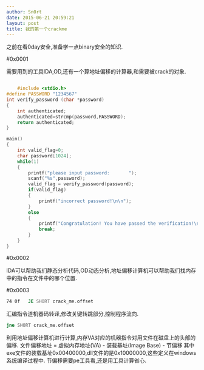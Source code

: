 ```yaml
---
author: Sn0rt
date: 2015-06-21 20:59:21
layout: post
title: 我的第一个crackme
---
```


之前在看0day安全,准备学一点binary安全的知识.

#0x0001

需要用到的工具IDA,OD,还有一个算地址偏移的计算器,和需要被crack的对象.

```c

    #include <stdio.h>
#define PASSWORD "1234567"
int verify_password (char *password)
{
	int authenticated;
	authenticated=strcmp(password,PASSWORD);
	return authenticated;
}

main()
{
	int valid_flag=0;
	char password[1024];
	while(1)
	{
		printf("please input password:       ");
		scanf("%s",password);
		valid_flag = verify_password(password);
		if(valid_flag)
		{
			printf("incorrect password!\n\n");
		}
		else
		{
			printf("Congratulation! You have passed the verification!\n");
			break;
		}
	}
}
```

#0x0002

IDA可以帮助我们静态分析代码,OD动态分析,地址偏移计算机可以帮助我们找内存中的指令在文件中的哪个位置.

#0x0003

```asm
74 0f   JE SHORT crack_me.offset
```

汇编指令道机器码转译,修改关键转跳部分,控制程序流向.

```asm
jne SHORT crack_me.offset
```

利用地址偏移计算机进行计算,内存VA对应的机器指令对用文件在磁盘上的头部的偏移.
文件偏移地址 = 虚拟内存地址(VA) - 装载基址(Image Base) - 节偏移 
其中exe文件的装载基址0x00400000,dll文件的是0x10000000,这些定义在windows系统编译过程中.
节偏移需要pe工具看,还是用工具计算省心.
